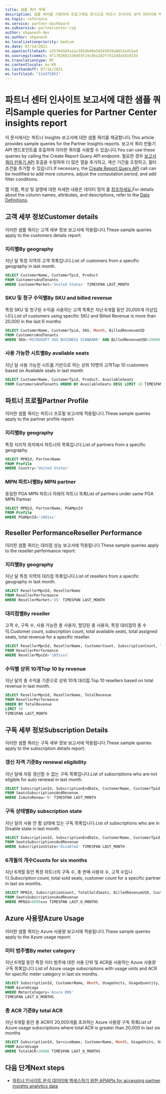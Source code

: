 ```yaml
---
title: 샘플 쿼리 목록
description: 샘플 쿼리를 사용하여 프로그래밍 방식으로 파트너 인사이트 분석 데이터에 액세스합니다.
ms.topic: reference
ms.service: partner-dashboard
ms.subservice: partnercenter-csp
author: shganesh-dev
ms.author: shganesh
ms.localizationpriority: medium
ms.date: 07/14/2021
ms.openlocfilehash: e25784585a1ac505db99e58265939a8851edcbad
ms.sourcegitcommit: 4f1702683336d54f24c0ba283f7d13dda581923d
ms.translationtype: MT
ms.contentlocale: ko-KR
ms.lasthandoff: 07/16/2021
ms.locfileid: "114375851"
---
```

# <a name="sample-queries-for-partner-center-insights-report"></a><span data-ttu-id="280dd-103">파트너 센터 인사이트 보고서에 대한 샘플 쿼리</span><span class="sxs-lookup"><span data-stu-id="280dd-103">Sample queries for Partner Center insights report</span></span>

<span data-ttu-id="280dd-104">이 문서에서는 파트너 Insights 보고서에 대한 샘플 쿼리를 제공합니다.</span><span class="sxs-lookup"><span data-stu-id="280dd-104">This article provides sample queries for the Partner Insights reports.</span></span> <span data-ttu-id="280dd-105">보고서 쿼리 만들기 API 엔드포인트를 호출하여 이러한 쿼리를 사용할 수 있습니다.</span><span class="sxs-lookup"><span data-stu-id="280dd-105">You can use these queries by calling the Create Report Query API endpoint.</span></span> <span data-ttu-id="280dd-106">필요한 경우 [보고서 쿼리 만들기 API](insights-programmatic-access-paradigm.md#create-report-query-api) 호출을 수정하여 더 많은 열을 추가하고, 계산 기간을 조정하고, 필터 조건을 추가할 수 있습니다.</span><span class="sxs-lookup"><span data-stu-id="280dd-106">If necessary, the [Create Report Query API](insights-programmatic-access-paradigm.md#create-report-query-api) call can be modified to add more columns, adjust the computation period, and add filter conditions.</span></span>

<span data-ttu-id="280dd-107">열 이름, 특성 및 설명에 대한 자세한 내용은 데이터 정의 를 [참조하세요.](insights-data-definitions.md)</span><span class="sxs-lookup"><span data-stu-id="280dd-107">For details about the column names, attributes, and descriptions, refer to the [Data Definitions](insights-data-definitions.md).</span></span>

## <a name="customer-details"></a><span data-ttu-id="280dd-108">고객 세부 정보</span><span class="sxs-lookup"><span data-stu-id="280dd-108">Customer details</span></span>

<span data-ttu-id="280dd-109">이러한 샘플 쿼리는 고객 세부 정보 보고서에 적용됩니다.</span><span class="sxs-lookup"><span data-stu-id="280dd-109">These sample queries apply to the customers details report:</span></span>

### <a name="by-geography"></a><span data-ttu-id="280dd-110">지리별</span><span class="sxs-lookup"><span data-stu-id="280dd-110">By geography</span></span>

<span data-ttu-id="280dd-111">지난 달 특정 지역의 고객 목록입니다.</span><span class="sxs-lookup"><span data-stu-id="280dd-111">List of customers from a specific geography in last month.</span></span>

```sql
SELECT CustomerName, CustomerTpid, Product 
FROM CustomersAndTenants 
WHERE CustomerMarket='United States' TIMESPAN LAST_MONTH
```

### <a name="by-sku-and-billed-revenue"></a><span data-ttu-id="280dd-112">SKU 및 청구 수익별</span><span class="sxs-lookup"><span data-stu-id="280dd-112">By SKU and billed revenue</span></span>

<span data-ttu-id="280dd-113">특정 SKU 및 청구된 수익을 사용하는 고객 목록은 지난 6개월 동안 20,000개 이상입니다.</span><span class="sxs-lookup"><span data-stu-id="280dd-113">List of customers using specific SKU and Billed Revenue is more than 20,000 in the last 6 months</span></span>

```sql
SELECT CustomerName, CustomerTpid, SKU, Month, BilledRevenueUSD 
FROM CustomersAndTenants 
WHERE SKU='MICROSOFT 365 BUSINESS STANDARD' AND BilledRevenueUSD>20000 TIMESPAN LAST_6_MONTHS
```

### <a name="by-available-seats"></a><span data-ttu-id="280dd-114">사용 가능한 시트별</span><span class="sxs-lookup"><span data-stu-id="280dd-114">By available seats</span></span>

<span data-ttu-id="280dd-115">지난 달 사용 가능한 시트를 기반으로 하는 상위 10명의 고객</span><span class="sxs-lookup"><span data-stu-id="280dd-115">Top 10 customers based on Available seats in last month</span></span>

```sql
SELECT CustomerName, CustomerTpid, Product, AvailableSeats 
FROM CustomersAndTenants ORDER BY AvailableSeats DESC LIMIT 10 TIMESPAN LAST_MONTH
```

## <a name="partner-profile"></a><span data-ttu-id="280dd-116">파트너 프로필</span><span class="sxs-lookup"><span data-stu-id="280dd-116">Partner Profile</span></span>

<span data-ttu-id="280dd-117">이러한 샘플 쿼리는 파트너 프로필 보고서에 적용됩니다.</span><span class="sxs-lookup"><span data-stu-id="280dd-117">These sample queries apply to the partner profile report:</span></span>

### <a name="by-geography"></a><span data-ttu-id="280dd-118">지리별</span><span class="sxs-lookup"><span data-stu-id="280dd-118">By geography</span></span>

<span data-ttu-id="280dd-119">특정 지리적 위치에서 파트너의 목록입니다.</span><span class="sxs-lookup"><span data-stu-id="280dd-119">List of partners from a specific geography.</span></span>

```sql
SELECT MPNId, PartnerName 
FROM Profile 
WHERE Country='United States'
```

### <a name="by-mpn-partner"></a><span data-ttu-id="280dd-120">MPN 파트너별</span><span class="sxs-lookup"><span data-stu-id="280dd-120">By MPN partner</span></span>

<span data-ttu-id="280dd-121">동일한 PGA MPN 파트너 아래의 파트너 목록</span><span class="sxs-lookup"><span data-stu-id="280dd-121">List of partners under same PGA MPN Partner</span></span>

```sql
SELECT MPNId, PartnerName, PGAMpnId 
FROM Profile 
WHERE PGAMpnId='1001xx'
```

## <a name="reseller-performance"></a><span data-ttu-id="280dd-122">Reseller Performance</span><span class="sxs-lookup"><span data-stu-id="280dd-122">Reseller Performance</span></span>

<span data-ttu-id="280dd-123">이러한 샘플 쿼리는 대리점 성능 보고서에 적용됩니다.</span><span class="sxs-lookup"><span data-stu-id="280dd-123">These sample queries apply to the reseller performance report:</span></span>

### <a name="by-geography"></a><span data-ttu-id="280dd-124">지리별</span><span class="sxs-lookup"><span data-stu-id="280dd-124">By geography</span></span>

<span data-ttu-id="280dd-125">지난 달 특정 지역의 대리점 목록입니다.</span><span class="sxs-lookup"><span data-stu-id="280dd-125">List of resellers from a specific geography in last month.</span></span>

```sql
SELECT ResellerMpnId, ResellerName 
FROM ResellerPerformance 
WHERE ResellerMarket='US' TIMESPAN LAST_MONTH
```

### <a name="by-reseller"></a><span data-ttu-id="280dd-126">대리점별</span><span class="sxs-lookup"><span data-stu-id="280dd-126">By reseller</span></span>

<span data-ttu-id="280dd-127">고객 수, 구독 수, 사용 가능한 총 사용자, 할당된 총 사용자, 특정 대리점의 총 수익.</span><span class="sxs-lookup"><span data-stu-id="280dd-127">Customer count, subscription count, total available seats, total assigned seats, total revenue for a specific reseller.</span></span>

```sql
SELECT ResellerMpnId, ResellerName, CustomerCount, SubscriptionCount, TotalAvailableSeats, TotalAssignedSeats, TotalRevenue 
FROM ResellerPerformance 
WHERE ResellerMpnId='1051xxx'
```

### <a name="top-10-by-revenue"></a><span data-ttu-id="280dd-128">수익별 상위 10개</span><span class="sxs-lookup"><span data-stu-id="280dd-128">Top 10 by revenue</span></span>

<span data-ttu-id="280dd-129">지난 달의 총 수익을 기준으로 상위 10개 대리점.</span><span class="sxs-lookup"><span data-stu-id="280dd-129">Top 10 resellers based on total revenue in last month.</span></span>

```sql
SELECT ResellerMpnId, ResellerName, TotalRevenue 
FROM ResellerPerformance 
ORDER BY TotalRevenue 
LIMIT 10 
TIMESPAN LAST_MONTH
```

## <a name="subscription-details"></a><span data-ttu-id="280dd-130">구독 세부 정보</span><span class="sxs-lookup"><span data-stu-id="280dd-130">Subscription Details</span></span>

<span data-ttu-id="280dd-131">이러한 샘플 쿼리는 구독 세부 정보 보고서에 적용됩니다.</span><span class="sxs-lookup"><span data-stu-id="280dd-131">These sample queries apply to the subscription details report:</span></span>

### <a name="by-renewal-eligibility"></a><span data-ttu-id="280dd-132">갱신 자격 기준</span><span class="sxs-lookup"><span data-stu-id="280dd-132">By renewal eligibility</span></span>

<span data-ttu-id="280dd-133">지난 달에 자동 갱신할 수 없는 구독 목록입니다.</span><span class="sxs-lookup"><span data-stu-id="280dd-133">List of subscriptions who are not eligible for auto renewal in last month.</span></span>

```sql
SELECT SubscriptionId, SubscriptionEndDate, CustomerName, CustomerTpid, Product 
FROM SeatsSubscriptionsAndRevenue 
WHERE IsAutoRenew='N' TIMESPAN LAST_MONTH
```

### <a name="by-subscription-state"></a><span data-ttu-id="280dd-134">구독 상태별</span><span class="sxs-lookup"><span data-stu-id="280dd-134">By subscription state</span></span>

<span data-ttu-id="280dd-135">지난 달의 사용 안 함 상태에 있는 구독 목록입니다.</span><span class="sxs-lookup"><span data-stu-id="280dd-135">List of subscriptions who are in Disable state in last month.</span></span>

```sql
SELECT SubscriptionId, SubscriptionEndDate, CustomerName, CustomerTpid, Product 
FROM SeatsSubscriptionsAndRevenue 
WHERE SubscriptionState='Disabled' TIMESPAN LAST_MONTH
```

### <a name="counts-for-six-months"></a><span data-ttu-id="280dd-136">6개월의 개수</span><span class="sxs-lookup"><span data-stu-id="280dd-136">Counts for six months</span></span>

<span data-ttu-id="280dd-137">지난 6개월 동안 특정 파트너의 구독 수, 총 판매 사용자 수, 고객 수입니다.</span><span class="sxs-lookup"><span data-stu-id="280dd-137">Subscription count, total sold seats, customer count for a specific partner in last six months.</span></span>

```sql
SELECT MPNId, SubscriptionCount, TotalSoldSeats, BilledRevenueUSD, CustomerCount 
FROM SeatsSubscriptionsAndRevenue 
WHERE MPNId=6096xxx TIMESPAN LAST_6_MONTHS
```

## <a name="azure-usage"></a><span data-ttu-id="280dd-138">Azure 사용량</span><span class="sxs-lookup"><span data-stu-id="280dd-138">Azure Usage</span></span>

<span data-ttu-id="280dd-139">이러한 샘플 쿼리는 Azure 사용량 보고서에 적용됩니다.</span><span class="sxs-lookup"><span data-stu-id="280dd-139">These sample queries apply to the Azure usage report:</span></span>

### <a name="by-meter-category"></a><span data-ttu-id="280dd-140">미터 범주별</span><span class="sxs-lookup"><span data-stu-id="280dd-140">By meter category</span></span>

<span data-ttu-id="280dd-141">지난 6개월 동안 특정 미터 범주에 대한 사용 단위 및 ACR을 사용하는 Azure 사용량 구독 목록입니다.</span><span class="sxs-lookup"><span data-stu-id="280dd-141">List of Azure usage subscriptions with usage units and ACR for specific meter category in last six months.</span></span>

```sql
SELECT SubscriptionId, CustomerName, Month, UsageUnits, UsageQuantity, TotalACR 
FROM AzureUsage 
WHERE MeterCategory='Azure DNS' 
TIMESPAN LAST_6_MONTHS
```

### <a name="by-total-acr"></a><span data-ttu-id="280dd-142">총 ACR 기준</span><span class="sxs-lookup"><span data-stu-id="280dd-142">By total ACR</span></span>

<span data-ttu-id="280dd-143">지난 6개월 동안 총 ACR이 20,000개를 초과하는 Azure 사용량 구독 목록</span><span class="sxs-lookup"><span data-stu-id="280dd-143">List of Azure usage subscriptions where total ACR is greater than 20,000 in last six months</span></span>

```sql
SELECT SubscriptionId, ServiceName, CustomerName, Month, UsageUnits, UsageQuantity, TotalACR 
FROM AzureUsage 
WHERE TotalACR>20000 TIMESPAN LAST_6_MONTHS
```

## <a name="next-steps"></a><span data-ttu-id="280dd-144">다음 단계</span><span class="sxs-lookup"><span data-stu-id="280dd-144">Next steps</span></span>

- [<span data-ttu-id="280dd-145">파트너 인사이트 분석 데이터에 액세스하기 위한 API</span><span class="sxs-lookup"><span data-stu-id="280dd-145">APIs for accessing partner insights analytics data</span></span>](insights-programmatic-analytics-available-api.md)